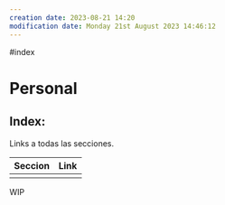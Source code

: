 ```yaml
---
creation date: 2023-08-21 14:20
modification date: Monday 21st August 2023 14:46:12
---
```


#index 

# Personal

## Index:

Links a todas las secciones.

| Seccion | Link |
| ------- | ---- |
|         |      |

WIP
